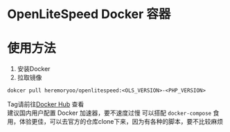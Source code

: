 # OpenLiteSpeed Docker 容器
# 使用方法
1. 安装Docker
2. 拉取镜像
```shell
dokcer pull heremoryoo/openlitespeed:<OLS_VERSION>-<PHP_VERSION>
```
Tag请前往[Docker Hub](https://hub.docker.com/r/heremoryoo/openlitespeed) 查看  
建议国内用户配置 Docker 加速器，要不速度过慢
可以搭配 `docker-compose` 食用，体验更佳，可以去官方的仓库clone下来，因为有各种的脚本，要不比较麻烦
